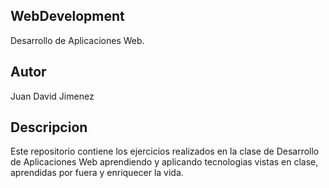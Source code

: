 ## WebDevelopment
Desarrollo de Aplicaciones Web.

## Autor
Juan David Jimenez

## Descripcion
Este repositorio contiene los ejercicios realizados en la clase de Desarrollo de Aplicaciones Web aprendiendo y aplicando tecnologias vistas en clase, aprendidas por fuera y enriquecer la vida.